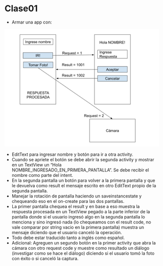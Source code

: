 # Clase01

* Armar una app con:

![Ex1](ex1.png)

* EditText para ingresar nombre y botón para ir a otra activity.
* Cuando se apriete el botón se debe abrir la segunda activity y mostrar en un TextView un “Hola NOMBRE_INGRESADO_EN_PRIMERA_PANTALLA”. Se debe recibir el nombre como parte del intent.
* En la segunda pantalla un botón para volver a la primera pantalla y que le devuelva como result el mensaje escrito en otro EditText propio de la segunda pantalla.
* Manejar la rotación de pantalla haciendo un saveinstancestate y chequeando eso en el on-create para las dos pantallas.
* La primer pantalla chequea el result y en base a eso muestra la respuesta procesada en un TextView pegado a la parte inferior de la pantalla donde si el usuario ingresó algo en la segunda pantalla lo menciona y sino ingresó nada (lo chequeamos con el result code, no vale comparar por string vacio en la primera pantalla) muestra un mensaje diciendo que el usuario canceló la operación.
* Todo debe estar traducido tanto a inglés como español.
* Adicional: Agreguen un segundo botón en la primer activity que abra la cámara con otro request code y muestre como resultado un diálogo (investigar como se hace el diálogo) diciendo si el usuario tomó la foto con éxito o si canceló la captura.